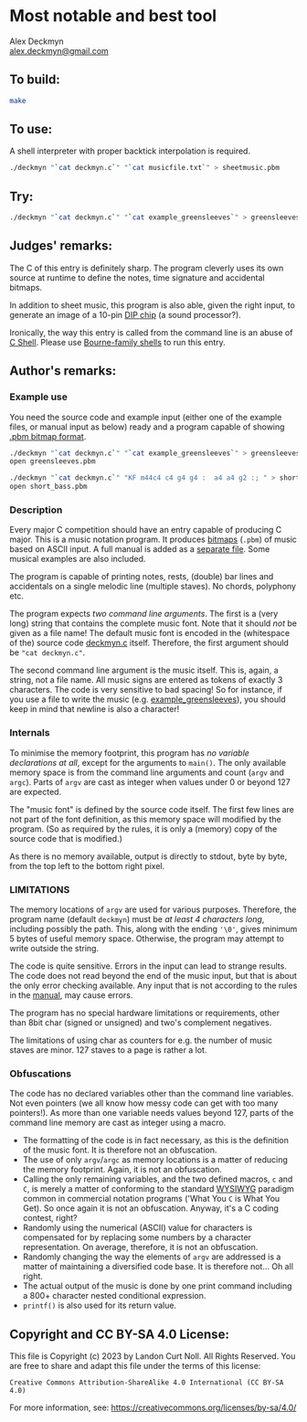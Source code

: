 # Most notable and best tool

Alex Deckmyn\
<alex.deckmyn@gmail.com>

## To build:

```sh
make
```

## To use:

A shell interpreter with proper backtick interpolation is required.

```sh
./deckmyn "`cat deckmyn.c`" "`cat musicfile.txt`" > sheetmusic.pbm
```

## Try:

```sh
./deckmyn "`cat deckmyn.c`" "`cat example_greensleeves`" > greensleeves.pbm
```

## Judges' remarks:

The C of this entry is definitely sharp. The program cleverly uses its own
source at runtime to define the notes, time signature and accidental bitmaps.

In addition to sheet music, this program is also able, given the right input,
to generate an image of a 10-pin [DIP
chip](https://en.wikipedia.org/wiki/Dual_in-line_package) (a sound processor?).

Ironically, the way this entry is called from the command line is an abuse of [C
Shell](https://en.wikipedia.org/wiki/C_shell).
Please use [Bourne-family shells](https://en.wikipedia.org/wiki/Bourne_shell) to
run this entry.

## Author's remarks:

### Example use

You need the source code and example input (either one of the example files, or
manual input as below) ready and a program capable of showing [.pbm bitmap
format](https://en.wikipedia.org/wiki/Netpbm).

```sh
./deckmyn "`cat deckmyn.c`" "`cat example_greensleeves`" > greensleeves.pbm
open greensleeves.pbm
```

```sh
./deckmyn "`cat deckmyn.c`" "KF m44c4 c4 g4 g4 :  a4 a4 g2 :; " > short_bass.pbm
open short_bass.pbm
```

### Description

Every major C competition should have an entry capable of producing C major.
This is a music notation program. It produces
[bitmaps](https://en.wikipedia.org/wiki/Netpbm) (`.pbm`) of music based on ASCII
input. A full manual is added as a [separate file](deckmyn.md). Some musical
examples are also included.

The program is capable of printing notes, rests, (double) bar lines and
accidentals on a single melodic line (multiple staves). No chords, polyphony
etc.

The program expects *two command line arguments*. The first is a (very long)
string that contains the complete music font. Note that it should *not* be given
as a file name! The default music font is encoded in the (whitespace of the)
source code [deckmyn.c](deckmyn.c) itself. Therefore, the first argument should
be `"cat deckmyn.c"`.

The second command line argument is the music itself. This is, again, a string,
not a file name. All music signs are entered as tokens of exactly 3 characters.
The code is very sensitive to bad spacing! So for instance, if you use a file to
write the music (e.g. [example\_greensleeves](example_greensleeves)), you should
keep in mind that newline is also a character!

### Internals

To minimise the memory footprint, this program has *no variable declarations at
all*, except for the arguments to `main()`. The only available memory space is
from the command line arguments and count (`argv` and `argc`). Parts of `argv`
are cast as integer when values under 0 or beyond 127 are expected.

The "music font" is defined by the source code itself. The first few lines are
not part of the font definition, as this memory space will modified by the
program. (So as required by the rules, it is only a (memory) copy of the source
code that is modified.)

As there is no memory available, output is directly to stdout, byte by byte,
from the top left to the bottom right pixel.

### LIMITATIONS

The memory locations of `argv` are used for various purposes. Therefore, the
program name (default `deckmyn`) must be *at least 4 characters long*, including
possibly the path. This, along with the ending `'\0'`, gives minimum 5 bytes of
useful memory space. Otherwise, the program may attempt to write outside the
string.

The code is quite sensitive. Errors in the input can lead to strange results.
The code does not read beyond the end of the music input, but that is about the
only error checking available. Any input that is not according to the rules in
the [manual](deckmyn.md), may cause errors.

The program has no special hardware limitations or requirements, other than 8bit
char (signed or unsigned) and two's complement negatives.

The limitations of using char as counters for e.g. the number of music staves
are minor. 127 staves to a page is rather a lot.

### Obfuscations

The code has no declared variables other than the command line variables. Not
even pointers (we all know how messy code can get with too many pointers!). As
more than one variable needs values beyond 127, parts of the command line memory
are cast as integer using a macro.

- The formatting of the code is in fact necessary, as this is the definition of
the music font. It is therefore not an obfuscation.
- The use of only `argv`/`argc` as memory locations is a matter of reducing the
memory footprint. Again, it is not an obfuscation.
- Calling the only remaining variables, and the two defined macros, `c` and `C`,
is merely a matter of conforming to the standard
[WYSIWYG](https://en.wikipedia.org/wiki/WYSIWYG) paradigm common in commercial
notation programs ('What You `C` is What You Get). So once again it is not an
obfuscation. Anyway, it's a C coding contest, right?
- Randomly using the numerical (ASCII) value for characters is compensated for
by replacing some numbers by a character representation. On average, therefore,
it is not an obfuscation.
- Randomly changing the way the elements of `argv` are addressed is a matter of
maintaining a diversified code base. It is therefore not... Oh all right.
- The actual output of the music is done by one print command including a 800+
character nested conditional expression.
- `printf()` is also used for its return value.

## Copyright and CC BY-SA 4.0 License:

This file is Copyright (c) 2023 by Landon Curt Noll.  All Rights Reserved.
You are free to share and adapt this file under the terms of this license:

    Creative Commons Attribution-ShareAlike 4.0 International (CC BY-SA 4.0)

For more information, see: https://creativecommons.org/licenses/by-sa/4.0/
